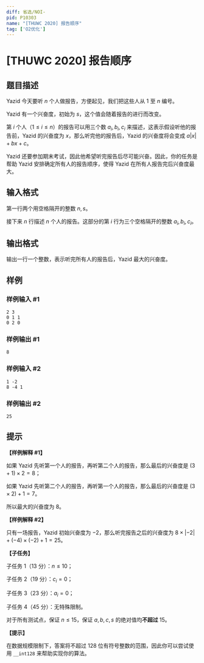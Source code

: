 ```yaml
---
diff: 省选/NOI-
pid: P10303
name: "[THUWC 2020] 报告顺序"
tag: ['O2优化']
---
```

# [THUWC 2020] 报告顺序
## 题目描述

Yazid 今天要听 $n$ 个人做报告，方便起见，我们把这些人从 $1$ 至 $n$ 编号。

Yazid 有一个兴奋度，初始为 $s$，这个值会随着报告的进行而改变。

第 $i$ 个人（$1\leq i\leq n$）的报告可以用三个数 $a_i,b_i,c_i$ 来描述，这表示假设听他的报告前，Yazid 的兴奋度为 $x$，那么听完他的报告后，Yazid 的兴奋度将会变成 $a\lvert x\rvert+bx+c$。

Yazid 还要参加期末考试，因此他希望听完报告后尽可能兴奋。因此，你的任务是帮助 Yazid 安排确定所有人的报告顺序，使得 Yazid 在所有人报告完后兴奋度最大。
## 输入格式

第一行两个用空格隔开的整数 $n,s$。

接下来 $n$ 行描述 $n$ 个人的报告。这部分的第 $i$ 行为三个空格隔开的整数 $a_i,b_i,c_i$。
## 输出格式

输出一行一个整数，表示听完所有人的报告后，Yazid 最大的兴奋度。
## 样例

### 样例输入 #1
```
2 3
0 1 1
0 2 0

```
### 样例输出 #1
```
8

```
### 样例输入 #2
```
1 -2
8 -4 1

```
### 样例输出 #2
```
25

```
## 提示

**【样例解释 #1】**

如果 Yazid 先听第一个人的报告，再听第二个人的报告，那么最后的兴奋度是 $(3+1)\times2=8$；

如果 Yazid 先听第二个人的报告，再听第一个人的报告，那么最后的兴奋度是 $(3\times 2)+1=7$。

所以最大的兴奋度为 $8$。

**【样例解释 #2】**

只有一场报告，Yazid 初始兴奋度为 $-2$，那么听完报告之后的兴奋度为 $8\times \lvert -2 \rvert+(-4)\times (-2)+1=25$。

**【子任务】**

子任务 1（13 分）：$n \le 10$；

子任务 2（19 分）：$c_i = 0$；

子任务 3（23 分）：$a_i=0$；

子任务 4（45 分）：无特殊限制。

对于所有测试点，保证 $n\leq 15$，保证 $a,b,c,s$ 的绝对值均**不超过** $15$。

**【提示】**

在数据规模限制下，答案将不超过 $128$ 位有符号整数的范围，因此你可以尝试使用 `__int128` 来帮助实现你的算法。
